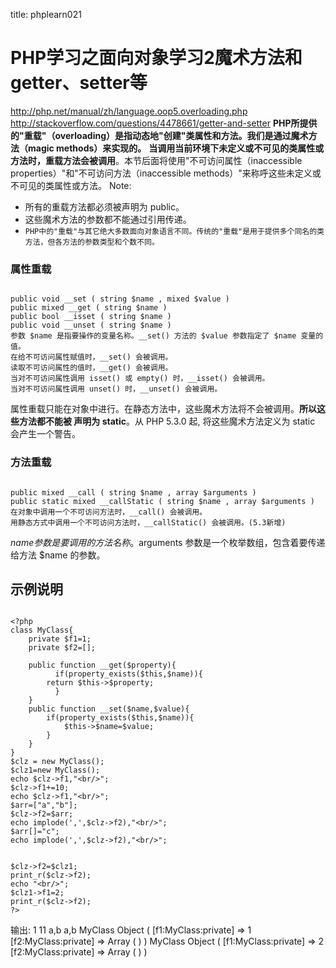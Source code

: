 title: phplearn021 

#  PHP学习之面向对象学习2魔术方法和getter、setter等 
http://php.net/manual/zh/language.oop5.overloading.php
http://stackoverflow.com/questions/4478661/getter-and-setter
**PHP所提供的"重载"（overloading）是指动态地"创建"类属性和方法。我们是通过魔术方法（magic methods）来实现的。**
**当调用当前环境下未定义或不可见的类属性或方法时，重载方法会被调用**。本节后面将使用"不可访问属性（inaccessible properties）"和"不可访问方法（inaccessible methods）"来称呼这些未定义或不可见的类属性或方法。
Note:
  * 所有的重载方法都必须被声明为 public。
  * 这些魔术方法的参数都不能通过引用传递。
  * ` PHP中的"重载"与其它绝大多数面向对象语言不同。传统的"重载"是用于提供多个同名的类方法，但各方法的参数类型和个数不同。 `

###  属性重载 

```

public void __set ( string $name , mixed $value )
public mixed __get ( string $name )
public bool __isset ( string $name )
public void __unset ( string $name )
参数 $name 是指要操作的变量名称。__set() 方法的 $value 参数指定了 $name 变量的值。
在给不可访问属性赋值时，__set() 会被调用。
读取不可访问属性的值时，__get() 会被调用。
当对不可访问属性调用 isset() 或 empty() 时，__isset() 会被调用。
当对不可访问属性调用 unset() 时，__unset() 会被调用。

```
属性重载只能在对象中进行。在静态方法中，这些魔术方法将不会被调用。**所以这些方法都不能被 声明为 static**。从 PHP 5.3.0 起, 将这些魔术方法定义为 static 会产生一个警告。
###  方法重载 
```

public mixed __call ( string $name , array $arguments )
public static mixed __callStatic ( string $name , array $arguments )
在对象中调用一个不可访问方法时，__call() 会被调用。
用静态方式中调用一个不可访问方法时，__callStatic() 会被调用。(5.3新增)

```
$name 参数是要调用的方法名称。$arguments 参数是一个枚举数组，包含着要传递给方法 $name 的参数。

##  示例说明 
```

<?php 
class MyClass{
	private $f1=1;
	private $f2=[];

	public function __get($property){
          if(property_exists($this,$name)){
		return $this->$property;
          }
	}
	public function __set($name,$value){
		if(property_exists($this,$name)){
			$this->$name=$value;
		}
	}
}
$clz = new MyClass();
$clz1=new MyClass();
echo $clz->f1,"<br/>";
$clz->f1+=10;
echo $clz->f1,"<br/>";
$arr=["a","b"];
$clz->f2=$arr;
echo implode(',',$clz->f2),"<br/>";
$arr[]="c";
echo implode(',',$clz->f2),"<br/>";


$clz->f2=$clz1;
print_r($clz->f2);
echo "<br/>";
$clz1->f1=2;
print_r($clz->f2);
?>

```
输出:
1
11
a,b
a,b
MyClass Object ( [f1:MyClass:private] => 1 [f2:MyClass:private] => Array ( ) ) 
MyClass Object ( [f1:MyClass:private] => 2 [f2:MyClass:private] => Array ( ) )